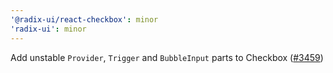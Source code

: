 ```yaml
---
'@radix-ui/react-checkbox': minor
'radix-ui': minor
---
```


Add unstable `Provider`, `Trigger` and `BubbleInput` parts to Checkbox ([#3459](https://github.com/radix-ui/primitives/pull/3459))
